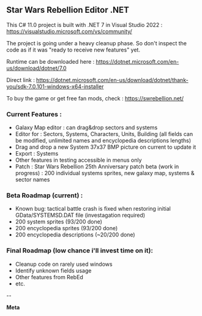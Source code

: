 ## Star Wars Rebellion Editor .NET

This C# 11.0 project is built with .NET 7 in Visual Studio 2022 : https://visualstudio.microsoft.com/vs/community/

The project is going under a heavy cleanup phase. So don't inspect the code as if it was "ready to receive new features" yet.

Runtime can be downloaded here : https://dotnet.microsoft.com/en-us/download/dotnet/7.0

Direct link : https://dotnet.microsoft.com/en-us/download/dotnet/thank-you/sdk-7.0.101-windows-x64-installer

To buy the game or get free fan mods, check : https://swrebellion.net/

### Current Features :
* Galaxy Map editor : can drag&drop sectors and systems
* Editor for : Sectors, Systems, Characters, Units, Building (all fields can be modified, unlimited names and encyclopedia descriptions lengths)
* Drag and drop a new System 37x37 BMP picture on current to update it
* Export : Systems
* Other features in testing accessible in menus only
* Patch : Star Wars Rebellion 25th Anniversary patch beta (work in progress) : 200 individual systems sprites, new galaxy map, systems & sector names

### Beta Roadmap (current) :
* Known bug: tactical battle crash is fixed when restoring initial GData/SYSTEMSD.DAT file (investagation required)
* 200 system sprites (93/200 done)
* 200 encyclopedia sprites (93/200 done)
* 200 encyclopedia descriptions (~20/200 done)

### Final Roadmap (low chance i'll invest time on it):
* Cleanup code on rarely used windows
* Identify unknown fields usage
* Other features from RebEd
* etc.

--

**Meta**
